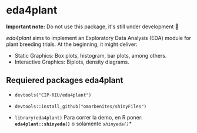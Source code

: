 # eda4plant

**Important note:** Do not use this package, it's still under development :construction: 

*eda4plant* aims to implement an Exploratory Data Analysis (EDA) module for plant breeding trials. At the beginning, it might deliver:

- Static Graphics: Box plots, histogram, bar plots, among others. 
- Interactive Graphics: Biplots, density diagrams.

## Requiered packages eda4plant
- `devtools("CIP-RIU/eda4plant")`
- `devtools::install_github("omarbenites/shinyFiles")`



- `library(eda4plant)`
Para correr la demo, en R poner: **`eda4plant::shinyeda()`** o solamente *`shinyeda()`**
